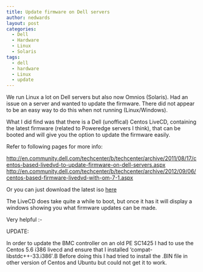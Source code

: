 ```yaml
---
title: Update firmware on Dell servers
author: nedwards
layout: post
categories:
  - Dell
  - Hardware
  - Linux
  - Solaris
tags:
  - dell
  - hardware
  - Linux
  - update
---
```

We run Linux a lot on Dell servers but also now Omnios (Solaris). Had an issue on a server and wanted to update the firmware. There did not appear to be an easy way to do this when not running (Linux/Windows).

What I did find was that there is a Dell (unoffical) Centos LiveCD, containing the latest firmware (related to Poweredge servers I think), that can be booted and will give you the option to update the firmware easily.

Refer to following pages for more info:

http://en.community.dell.com/techcenter/b/techcenter/archive/2011/08/17/centos-based-livedvd-to-update-firmware-on-dell-servers.aspx  
http://en.community.dell.com/techcenter/b/techcenter/archive/2012/09/06/centos-based-firmware-livedvd-with-om-7-1.aspx

Or you can just download the latest iso [here][1]

The LiveCD does take quite a while to boot, but once it has it will display a windows showing you what firmware updates can be made.

Very helpful <img src="http://itn.uk.to/wp-includes/images/smilies/simple-smile.png" alt=":-)" class="wp-smiley" style="height: 1em; max-height: 1em;" />

UPDATE:

In order to update the BMC controller on an old PE SC1425 I had to use the Centos 5.6 i386 livecd and ensure that I installed &#8216;compat-libstdc++-33.i386&#8242;.B Before doing this I had tried to install the .BIN file in other version of Centos and Ubuntu but could not get it to work.

 [1]: http://linux.dell.com/files/openmanage-contributions/om73-firmware-live/Centos64-OM73-Firmware-LiveDVD.x86_64-1.1.0-Build8.1.iso "http://linux.dell.com/files/openmanage-contributions/om73-firmware-live/Centos64-OM73-Firmware-LiveDVD.x86_64-1.1.0-Build8.1.iso"
